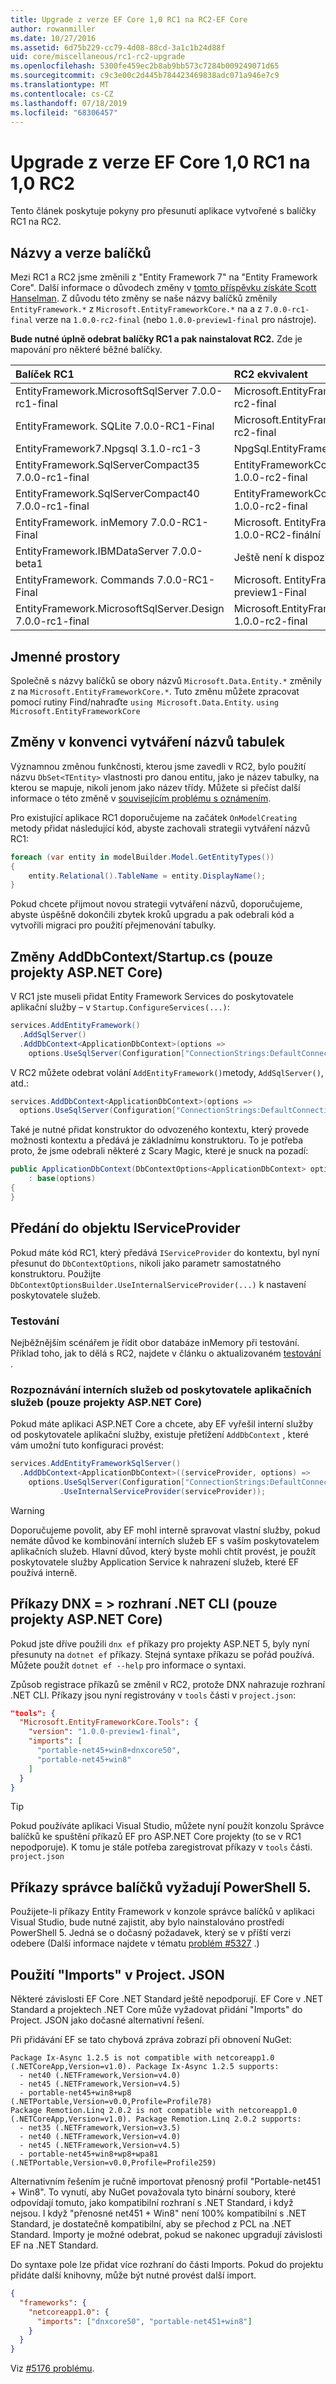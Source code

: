```yaml
---
title: Upgrade z verze EF Core 1,0 RC1 na RC2-EF Core
author: rowanmiller
ms.date: 10/27/2016
ms.assetid: 6d75b229-cc79-4d08-88cd-3a1c1b24d88f
uid: core/miscellaneous/rc1-rc2-upgrade
ms.openlocfilehash: 5300fe459ec2b8ab9bb573c7284b009249071d65
ms.sourcegitcommit: c9c3e00c2d445b784423469838adc071a946e7c9
ms.translationtype: MT
ms.contentlocale: cs-CZ
ms.lasthandoff: 07/18/2019
ms.locfileid: "68306457"
---
```

# <a name="upgrading-from-ef-core-10-rc1-to-10-rc2"></a>Upgrade z verze EF Core 1,0 RC1 na 1,0 RC2

Tento článek poskytuje pokyny pro přesunutí aplikace vytvořené s balíčky RC1 na RC2.

## <a name="package-names-and-versions"></a>Názvy a verze balíčků

Mezi RC1 a RC2 jsme změnili z "Entity Framework 7" na "Entity Framework Core". Další informace o důvodech změny v [tomto příspěvku získáte Scott Hanselman](http://www.hanselman.com/blog/ASPNET5IsDeadIntroducingASPNETCore10AndNETCore10.aspx). Z důvodu této změny se naše názvy balíčků změnily `EntityFramework.*` z `Microsoft.EntityFrameworkCore.*` na a z `7.0.0-rc1-final` verze na `1.0.0-rc2-final` (nebo `1.0.0-preview1-final` pro nástroje).

**Bude nutné úplně odebrat balíčky RC1 a pak nainstalovat RC2.** Zde je mapování pro některé běžné balíčky.

| Balíček RC1                                               | RC2 ekvivalent                                                       |
|:----------------------------------------------------------|:---------------------------------------------------------------------|
| EntityFramework.MicrosoftSqlServer        7.0.0-rc1-final | Microsoft.EntityFrameworkCore.SqlServer         1.0.0-rc2-final      |
| EntityFramework. SQLite 7.0.0-RC1-Final | Microsoft.EntityFrameworkCore.Sqlite            1.0.0-rc2-final      |
| EntityFramework7.Npgsql                   3.1.0-rc1-3     | NpgSql.EntityFrameworkCore.Postgres             <to be advised>      |
| EntityFramework.SqlServerCompact35        7.0.0-rc1-final | EntityFrameworkCore.SqlServerCompact35          1.0.0-rc2-final      |
| EntityFramework.SqlServerCompact40        7.0.0-rc1-final | EntityFrameworkCore.SqlServerCompact40          1.0.0-rc2-final      |
| EntityFramework. inMemory 7.0.0-RC1-Final | Microsoft. EntityFrameworkCore. inMemory 1.0.0-RC2-finální      |
| EntityFramework.IBMDataServer             7.0.0-beta1     | Ještě není k dispozici pro RC2                                            |
| EntityFramework. Commands 7.0.0-RC1-Final | Microsoft. EntityFrameworkCore. Tools 1.0.0-preview1-Final |
| EntityFramework.MicrosoftSqlServer.Design 7.0.0-rc1-final | Microsoft.EntityFrameworkCore.SqlServer.Design  1.0.0-rc2-final      |

## <a name="namespaces"></a>Jmenné prostory

Společně s názvy balíčků se obory názvů `Microsoft.Data.Entity.*` změnily z na `Microsoft.EntityFrameworkCore.*`. Tuto změnu můžete zpracovat pomocí rutiny Find/nahraďte `using Microsoft.Data.Entity`. `using Microsoft.EntityFrameworkCore`

## <a name="table-naming-convention-changes"></a>Změny v konvenci vytváření názvů tabulek

Významnou změnou funkčnosti, kterou jsme zavedli v RC2, bylo použití názvu `DbSet<TEntity>` vlastnosti pro danou entitu, jako je název tabulky, na kterou se mapuje, nikoli jenom jako název třídy. Můžete si přečíst další informace o této změně v [souvisejícím problému s oznámením](https://github.com/aspnet/Announcements/issues/167).

Pro existující aplikace RC1 doporučujeme na začátek `OnModelCreating` metody přidat následující kód, abyste zachovali strategii vytváření názvů RC1:

``` csharp
foreach (var entity in modelBuilder.Model.GetEntityTypes())
{
    entity.Relational().TableName = entity.DisplayName();
}
```

Pokud chcete přijmout novou strategii vytváření názvů, doporučujeme, abyste úspěšně dokončili zbytek kroků upgradu a pak odebrali kód a vytvořili migraci pro použití přejmenování tabulky.

## <a name="adddbcontext--startupcs-changes-aspnet-core-projects-only"></a>Změny AddDbContext/Startup.cs (pouze projekty ASP.NET Core)

V RC1 jste museli přidat Entity Framework Services do poskytovatele aplikační služby – v `Startup.ConfigureServices(...)`:

``` csharp
services.AddEntityFramework()
  .AddSqlServer()
  .AddDbContext<ApplicationDbContext>(options =>
    options.UseSqlServer(Configuration["ConnectionStrings:DefaultConnection"]));
```

V RC2 můžete odebrat volání `AddEntityFramework()`metody, `AddSqlServer()`, atd.:

``` csharp
services.AddDbContext<ApplicationDbContext>(options =>
  options.UseSqlServer(Configuration["ConnectionStrings:DefaultConnection"]));
```

Také je nutné přidat konstruktor do odvozeného kontextu, který provede možnosti kontextu a předává je základnímu konstruktoru. To je potřeba proto, že jsme odebrali některé z Scary Magic, které je snuck na pozadí:

``` csharp
public ApplicationDbContext(DbContextOptions<ApplicationDbContext> options)
    : base(options)
{
}
```

## <a name="passing-in-an-iserviceprovider"></a>Předání do objektu IServiceProvider

Pokud máte kód RC1, který předává `IServiceProvider` do kontextu, byl nyní přesunut do `DbContextOptions`, nikoli jako parametr samostatného konstruktoru. Použijte `DbContextOptionsBuilder.UseInternalServiceProvider(...)` k nastavení poskytovatele služeb.

### <a name="testing"></a>Testování

Nejběžnějším scénářem je řídit obor databáze inMemory při testování. Příklad toho, jak to dělá s RC2, najdete v článku o aktualizovaném [testování](testing/index.md) .

### <a name="resolving-internal-services-from-application-service-provider-aspnet-core-projects-only"></a>Rozpoznávání interních služeb od poskytovatele aplikačních služeb (pouze projekty ASP.NET Core)

Pokud máte aplikaci ASP.NET Core a chcete, aby EF vyřešil interní služby od poskytovatele aplikační služby, existuje přetížení `AddDbContext` , které vám umožní tuto konfiguraci provést:

``` csharp
services.AddEntityFrameworkSqlServer()
  .AddDbContext<ApplicationDbContext>((serviceProvider, options) =>
    options.UseSqlServer(Configuration["ConnectionStrings:DefaultConnection"])
           .UseInternalServiceProvider(serviceProvider));
```

> [!WARNING]  
> Doporučujeme povolit, aby EF mohl interně spravovat vlastní služby, pokud nemáte důvod ke kombinování interních služeb EF s vaším poskytovatelem aplikačních služeb. Hlavní důvod, který byste mohli chtít provést, je použít poskytovatele služby Application Service k nahrazení služeb, které EF používá interně.

## <a name="dnx-commands--net-cli-aspnet-core-projects-only"></a>Příkazy DNX = > rozhraní .NET CLI (pouze projekty ASP.NET Core)

Pokud jste dříve použili `dnx ef` příkazy pro projekty ASP.NET 5, byly nyní přesunuty na `dotnet ef` příkazy. Stejná syntaxe příkazu se pořád používá. Můžete použít `dotnet ef --help` pro informace o syntaxi.

Způsob registrace příkazů se změnil v RC2, protože DNX nahrazuje rozhraní .NET CLI. Příkazy jsou nyní registrovány v `tools` části v `project.json`:

``` json
"tools": {
  "Microsoft.EntityFrameworkCore.Tools": {
    "version": "1.0.0-preview1-final",
    "imports": [
      "portable-net45+win8+dnxcore50",
      "portable-net45+win8"
    ]
  }
}
```

> [!TIP]  
> Pokud používáte aplikaci Visual Studio, můžete nyní použít konzolu Správce balíčků ke spuštění příkazů EF pro ASP.NET Core projekty (to se v RC1 nepodporuje). K tomu je stále potřeba zaregistrovat příkazy v `tools` části. `project.json`

## <a name="package-manager-commands-require-powershell-5"></a>Příkazy správce balíčků vyžadují PowerShell 5.

Použijete-li příkazy Entity Framework v konzole správce balíčků v aplikaci Visual Studio, bude nutné zajistit, aby bylo nainstalováno prostředí PowerShell 5. Jedná se o dočasný požadavek, který se v příští verzi odebere (Další informace najdete v tématu [problém #5327](https://github.com/aspnet/EntityFramework/issues/5327) .)

## <a name="using-imports-in-projectjson"></a>Použití "Imports" v Project. JSON

Některé závislosti EF Core .NET Standard ještě nepodporují. EF Core v .NET Standard a projektech .NET Core může vyžadovat přidání "Imports" do Project. JSON jako dočasné alternativní řešení.

Při přidávání EF se tato chybová zpráva zobrazí při obnovení NuGet:

``` Console
Package Ix-Async 1.2.5 is not compatible with netcoreapp1.0 (.NETCoreApp,Version=v1.0). Package Ix-Async 1.2.5 supports:
  - net40 (.NETFramework,Version=v4.0)
  - net45 (.NETFramework,Version=v4.5)
  - portable-net45+win8+wp8 (.NETPortable,Version=v0.0,Profile=Profile78)
Package Remotion.Linq 2.0.2 is not compatible with netcoreapp1.0 (.NETCoreApp,Version=v1.0). Package Remotion.Linq 2.0.2 supports:
  - net35 (.NETFramework,Version=v3.5)
  - net40 (.NETFramework,Version=v4.0)
  - net45 (.NETFramework,Version=v4.5)
  - portable-net45+win8+wp8+wpa81 (.NETPortable,Version=v0.0,Profile=Profile259)
```

Alternativním řešením je ručně importovat přenosný profil "Portable-net451 + Win8". To vynutí, aby NuGet považovala tyto binární soubory, které odpovídají tomuto, jako kompatibilní rozhraní s .NET Standard, i když nejsou. I když "přenosné net451 + Win8" není 100% kompatibilní s .NET Standard, je dostatečně kompatibilní, aby se přechod z PCL na .NET Standard. Importy je možné odebrat, pokud se nakonec upgradují závislosti EF na .NET Standard.

Do syntaxe pole lze přidat více rozhraní do části Imports. Pokud do projektu přidáte další knihovny, může být nutné provést další import.

``` json
{
  "frameworks": {
    "netcoreapp1.0": {
      "imports": ["dnxcore50", "portable-net451+win8"]
    }
  }
}
```

Viz [#5176 problému](https://github.com/aspnet/EntityFramework/issues/5176).

